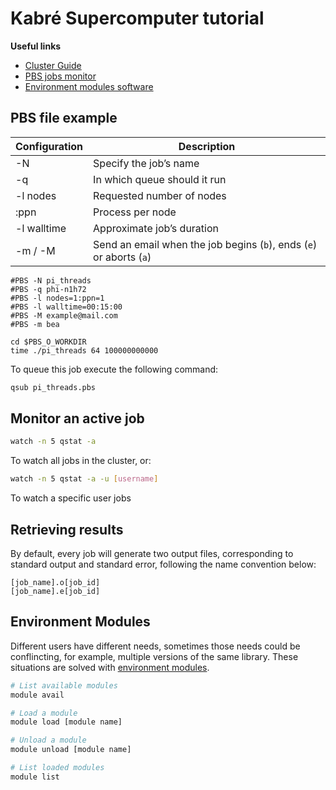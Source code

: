# Kabré Supercomputer tutorial

**Useful links**

- [Cluster Guide](http://cluster.cenat.ac.cr/guia/)
- [PBS jobs monitor](http://cluster.cenat.ac.cr/torquitor/)
- [Environment modules software](http://modules.sourceforge.net/)

## PBS file example


| Configuration | Description                                                         |
| ------------- | ------------------------------------------------------------------- |
| -N            | Specify the job’s name                                             |
| -q            | In which queue should it run                                        |
| -l nodes      | Requested number of nodes                                           |
| :ppn          | Process per node                                                    |
| -l walltime   | Approximate job’s duration                                         |
| -m / -M       | Send an email when the job begins (`b`), ends (`e`) or aborts (`a`) |

```pbs
#PBS -N pi_threads
#PBS -q phi-n1h72
#PBS -l nodes=1:ppn=1
#PBS -l walltime=00:15:00
#PBS -M example@mail.com
#PBS -m bea

cd $PBS_O_WORKDIR
time ./pi_threads 64 100000000000
```
To queue this job execute the following command:

```sh
qsub pi_threads.pbs
```

## Monitor an active job
```sh
watch -n 5 qstat -a
```
To watch all jobs in the cluster, or:
```sh
watch -n 5 qstat -a -u [username]
```
To watch a specific user jobs

## Retrieving results
By default, every job will generate two output files, corresponding to standard output and standard error, following the name convention below:

```
[job_name].o[job_id]
[job_name].e[job_id]
```

## Environment Modules

Different users have different needs, sometimes those needs could be conflincting, for example, multiple versions of the same library. These situations are solved with [environment modules](http://modules.sourceforge.net/).

```sh
# List available modules
module avail

# Load a module
module load [module name]

# Unload a module
module unload [module name]

# List loaded modules
module list
```